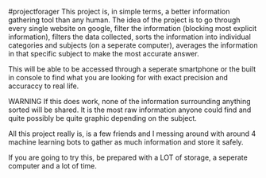 #projectforager
This project is, in simple terms, a better information gathering tool than any human. 
The idea of the project is to go through every single website on google, filter the information (blocking most explicit information), filters the data collected,
sorts the information into individual categories and subjects (on a seperate computer), averages the information in that specific subject to make the most accurate answer.

This will be able to be accessed through a seperate smartphone or the built in console to find what you are looking for with exact precision and accuraccy to real life.

WARNING
If this does work, none of the information surrounding anything sorted will be shared. It is the most raw information anyone could find and quite possibly be quite graphic depending on the subject. 

All this project really is, is a few friends and I messing around with around 4 machine learning bots to gather as much information and store it safely. 

If you are going to try this, be prepared with a LOT of storage, a seperate computer and a lot of time. 
